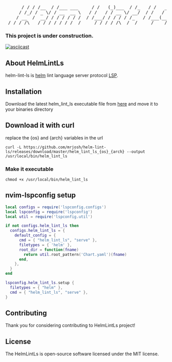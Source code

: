 <pre align="center">
      / / / /__  / /___ ___     / /   (_)___  / /_   / /   _____
     / /_/ / _ \/ / __  __ \   / /   / / __ \/ __/  / /   / ___/
    / __  /  __/ / / / / / /  / /___/ / / / / /_   / /___(__  ) 
 /_/ /_/\___/_/_/ /_/ /_/  /_____/_/_/ /_/\__/  /_____/____/
</pre>
### This project is under construction.
[![asciicast](https://asciinema.org/a/485522.svg)](https://asciinema.org/a/485522)

## About HelmLintLs
helm-lint-ls is [helm](https://github.com/helm/helm) lint language server protocol [LSP](https://microsoft.github.io/language-server-protocol/).

## Installation
Download the latest helm_lint_ls executable file from [here](https://github.com/mrjosh/helm-lint-ls/releases/latest) and move it to your binaries directory 

## Download it with curl
replace the {os} and {arch} variables in the url
```console
curl -L https://github.com/mrjosh/helm-lint-ls/releases/download/master/helm_lint_ls_{os}_{arch} --output /usr/local/bin/helm_lint_ls
```
### Make it executable
```console
chmod +x /usr/local/bin/helm_lint_ls
```

## nvim-lspconfig setup
```lua
local configs = require('lspconfig.configs')
local lspconfig = require('lspconfig')
local util = require('lspconfig.util')

if not configs.helm_lint_ls then
  configs.helm_lint_ls = {
    default_config = {
      cmd = { "helm_lint_ls", "serve" },
      filetypes = { 'helm' },
      root_dir = function(fname)
        return util.root_pattern('Chart.yaml')(fname)
      end,
    },
  }
end

lspconfig.helm_lint_ls.setup {
  filetypes = { "helm" },
  cmd = { "helm_lint_ls", "serve" },
}
```

## Contributing
Thank you for considering contributing to HelmLintLs project!

## License
The HelmLintLs is open-source software licensed under the MIT license.

